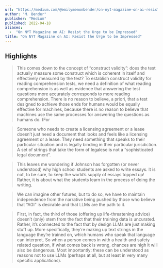 ```yaml
---
url: "https://medium.com/@emilymenonbender/on-nyt-magazine-on-ai-resist-the-urge-to-be-impressed-3d92fd9a0edd"
author: "M. Bender"
publisher: "Medium"
published: 2022-04-18
aliases:
  -  "On NYT Magazine on AI: Resist the Urge to be Impressed"
title: "On NYT Magazine on AI: Resist the Urge to be Impressed"
---
```


## Highlights
> This comes down to the concept of “construct validity”: does the test actually measure some construct which is coherent in itself and effectively measured by the test? To establish construct validity for reading comprehension tests, we need a definition of what reading comprehension is as well as evidence that answering the test questions more accurately corresponds to more reading comprehension. There is no reason to believe, a priori, that a test designed to achieve those ends for humans would be equally effective for machines, because there is no reason to believe that machines use the same processes for answering the questions as humans do. (For

> Someone who needs to create a licensing agreement or a lease doesn’t just need a document that looks and feels like a licensing agreement or a lease. They need something that speaks to their particular situation and is legally binding in their particular jurisdiction. A set of strings that take the form of legalese is not a “sophisticated legal document”.

> This leaves me wondering if Johnson has forgotten (or never understood) why high school students are asked to write essays. It is not, to be sure, to keep the world’s supply of essays topped up! Rather, it is about what the students learn in the process of doing the writing.

> We can imagine other futures, but to do so, we have to maintain independence from the narrative being pushed by those who believe that “AGI” is desirable and that LLMs are the path to it.

> First, in fact, the third of those (offering up life-threatening advice) doesn’t (only) stem from the fact that their training data is uncurated. Rather, it’s connected to the fact that by design LLMs are just making stuff up. More specifically, they’re making up text strings in the language they’re trained on, which humans who speak that language can interpret. So when a person comes in with a health and safety related question, if what comes back is wrong, chances are high it will also be dangerous. Most importantly: these can be understood as reasons not to use LLMs (perhaps at all, but at least in very many specific applications).

